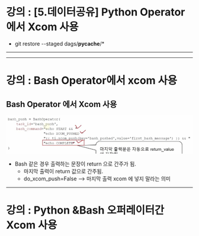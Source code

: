 # 강의 : [5.데이터공유] Python Operator에서 Xcom 사용

- git restore --staged dags/__pycache__/*


--- 
---


# 강의 : Bash Operator에서 xcom 사용

## Bash Operator 에서 Xcom 사용 
![Alt text](image/33.png)
 -  Bash 같은 경우 출력하는 문장이 return 으로 간주가 됨. 
    -  마지막 출력이 return 값으로 간주됨. 
    - do_xcom_push=False --> 마지막 출력 xcom 에 넣지 말라는 의미

--- 

# 강의 : Python &Bash 오퍼레이터간 Xcom 사용

## 
